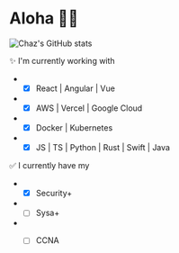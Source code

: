 # Aloha 🤙🏽

  ![Chaz's GitHub stats](https://github-readme-stats-ashen-two.vercel.app/api?username=chazkondo&&count_private=true&&theme=dark&&hide=contribs)

✨ I'm currently working with
- - [x] React | Angular | Vue
- - [x] AWS | Vercel | Google Cloud
- - [x] Docker | Kubernetes
- - [x] JS | TS | Python | Rust | Swift | Java

✅ I currently have my 
- - [x] Security+
- - [ ] Sysa+
- - [ ] CCNA
  
